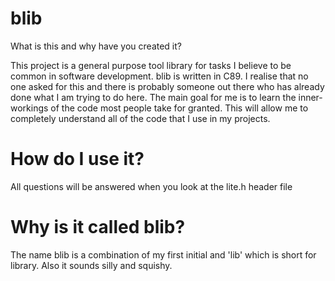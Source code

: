 # blib
What is this and why have you created it?

  This project is a general purpose tool library for tasks I believe to be 
common in software development. blib is written in C89. I realise that no 
one asked for this and there is probably someone out there who has already done 
what I am trying to do here. The main goal for me is to learn the 
inner-workings of the code most people take for granted. This will allow me to 
completely understand all of the code that I use in my projects.

# How do I use it?
All questions will be answered when you look at the lite.h header file

# Why is it called blib? 
The name blib is a combination of my first initial and 'lib' which is short
for library. Also it sounds silly and squishy.
